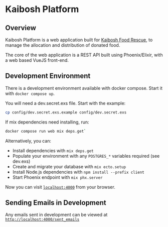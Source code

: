 # Kaibosh Platform

## Overview

Kaibosh Platform is a web application built for [Kaibosh Food Rescue](https://kaibosh.org.nz), to manage the allocation and distribution of donated food.

The core of the web application is a REST API built using Phoenix/Elixir, with a web based VueJS front-end.

## Development Environment

There is a development environment available with docker compose. Start it with `docker compose up`.

You will need a dev.secret.exs file. Start with the example:
```sh
cp config/dev.secret.exs.example config/dev.secret.exs
```

If mix dependencies need installing, run:
```sh
docker compose run web mix deps.get`
```

Alternatively, you can:

  * Install dependencies with `mix deps.get`
  * Populate your environment with any `POSTGRES_*` variables required (see dev.exs)
  * Create and migrate your database with `mix ecto.setup`
  * Install Node.js dependencies with `npm install --prefix client`
  * Start Phoenix endpoint with `mix phx.server`

Now you can visit [`localhost:4000`](http://localhost:4000) from your browser.

## Sending Emails in Development

Any emails sent in development can be viewed at [`http://localhost:4000/sent_emails`](http://localhost:4000/sent_emails)

